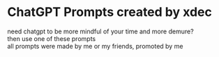 # ChatGPT Prompts created by xdec
need chatgpt to be more mindful of your time and more demure? <br>
then use one of these prompts <br>
all prompts were made by me or my friends, promoted by me <br>
